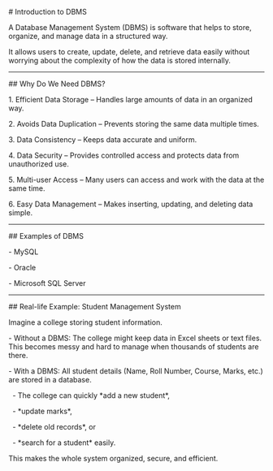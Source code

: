 \# Introduction to DBMS



A Database Management System (DBMS) is software that helps to store, organize, and manage data in a structured way.  

It allows users to create, update, delete, and retrieve data easily without worrying about the complexity of how the data is stored internally.  



---



\## Why Do We Need DBMS?



1\. Efficient Data Storage – Handles large amounts of data in an organized way.  

2\. Avoids Data Duplication – Prevents storing the same data multiple times.  

3\. Data Consistency – Keeps data accurate and uniform.  

4\. Data Security – Provides controlled access and protects data from unauthorized use.  

5\. Multi-user Access – Many users can access and work with the data at the same time.  

6\. Easy Data Management – Makes inserting, updating, and deleting data simple.  



---



\## Examples of DBMS



\- MySQL  

\- Oracle  

\- Microsoft SQL Server  



---



\## Real-life Example: Student Management System



Imagine a college storing student information.  



\- Without a DBMS: The college might keep data in Excel sheets or text files. This becomes messy and hard to manage when thousands of students are there.  

\- With a DBMS: All student details (Name, Roll Number, Course, Marks, etc.) are stored in a database.  

&nbsp; - The college can quickly \*add a new student\*,  

&nbsp; - \*update marks\*,  

&nbsp; - \*delete old records\*, or  

&nbsp; - \*search for a student\* easily.  



This makes the whole system organized, secure, and efficient.







